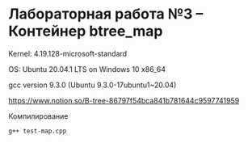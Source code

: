 # Лабораторная работа №3 – Контейнер btree_map

Kernel: 4.19.128-microsoft-standard

OS: Ubuntu 20.04.1 LTS on Windows 10 x86_64

gcc version 9.3.0 (Ubuntu 9.3.0-17ubuntu1~20.04)

https://www.notion.so/B-tree-86797f54bca841b781644c9597741959

Компилирование

```linux
g++ test-map.cpp
```